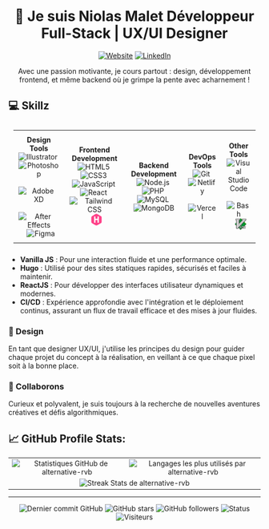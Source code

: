 # <div align="center">👋 Je suis Niolas Malet Développeur Full-Stack | UX/UI Designer

<div align="center">

[![Website](https://img.shields.io/badge/Website-AlternativeRVB.com-blue?style=for-the-badge&logo=google-chrome&logoColor=white)](https://www.alternative-rvb.com/)
[![LinkedIn](https://img.shields.io/badge/LinkedIn-Nicolas%20Malet-blue?style=for-the-badge&logo=linkedin&logoColor=white)](https://www.linkedin.com/in/nicolas-malet/)

Avec une passion motivante, je cours partout : design, développement frontend, et même backend où je grimpe la pente avec acharnement !

</div>

## 💻 Skillz

<table style="padding: 10px;">
  <tr>
    <td align="center" style="padding: 10px;">
      <strong>Design Tools</strong><br>
      <img src="https://skillicons.dev/icons?i=ai" width="24" height="24" alt="Illustrator" title="Adobe Illustrator" />&nbsp;
      <img src="https://skillicons.dev/icons?i=ps" width="24" height="24" alt="Photoshop" title="Adobe Photoshop" />&nbsp;
      <img src="https://skillicons.dev/icons?i=xd" width="24" height="24" alt="Adobe XD" title="Adobe XD" />&nbsp;
      <img src="https://skillicons.dev/icons?i=ae" width="24" height="24" alt="After Effects" title="Adobe After Effects" />&nbsp;
      <img src="https://skillicons.dev/icons?i=figma" width="24" height="24" alt="Figma" title="Figma" />
    </td>
    <td align="center" style="padding: 10px;">
      <strong>Frontend Development</strong><br>
      <img src="https://skillicons.dev/icons?i=html" width="24" height="24" alt="HTML5" title="HTML5" />&nbsp;
      <img src="https://skillicons.dev/icons?i=css" width="24" height="24" alt="CSS3" title="CSS3" />&nbsp;
      <img src="https://skillicons.dev/icons?i=js" width="24" height="24" alt="JavaScript" title="JavaScript" />&nbsp;
      <img src="https://skillicons.dev/icons?i=react" width="24" height="24" alt="React" title="React" />&nbsp;
      <img src="https://skillicons.dev/icons?i=tailwind" width="24" height="24" alt="Tailwind CSS" title="Tailwind CSS" />&nbsp;
      <img src="https://github.com/devicons/devicon/blob/master/icons/hugo/hugo-plain.svg" width="24" height="24" alt="Hugo" title="Hugo" />
    </td>
    <td align="center" style="padding: 10px;">
      <strong>Backend Development</strong><br>
      <img src="https://skillicons.dev/icons?i=nodejs" width="24" height="24" alt="Node.js" title="Node.js" />&nbsp;
      <img src="https://skillicons.dev/icons?i=php" width="24" height="24" alt="PHP" title="PHP" />&nbsp;
      <img src="https://skillicons.dev/icons?i=mysql" width="24" height="24" alt="MySQL" title="MySQL" />&nbsp;
      <img src="https://skillicons.dev/icons?i=mongodb" width="24" height="24" alt="MongoDB" title="MongoDB" />
    </td>
    <td align="center" style="padding: 10px;">
      <strong>DevOps Tools</strong><br>
      <img src="https://skillicons.dev/icons?i=git" width="24" height="24" alt="Git" title="Git" />&nbsp;
      <img src="https://skillicons.dev/icons?i=netlify" width="24" height="24" alt="Netlify" title="Netlify" />&nbsp;
      <img src="https://skillicons.dev/icons?i=vercel" width="24" height="24" alt="Vercel" title="Vercel" />
    </td>
    <td align="center" style="padding: 10px;">
      <strong>Other Tools</strong><br>
      <img src="https://skillicons.dev/icons?i=vscode" width="24" height="24" alt="Visual Studio Code" title="Visual Studio Code" />&nbsp;
      <img src="https://skillicons.dev/icons?i=bash" width="24" height="24" alt="Bash" title="Bash" />&nbsp;
      <img src="https://github.com/devicons/devicon/blob/master/icons/vim/vim-original.svg" width="24" height="24" alt="NeoVim" title="NeoVim" />
    </td>
  </tr>
</table>


- **Vanilla JS** : Pour une interaction fluide et une performance optimale.
- **Hugo** : Utilisé pour des sites statiques rapides, sécurisés et faciles à maintenir.
- **ReactJS** : Pour développer des interfaces utilisateur dynamiques et modernes.
- **CI/CD** : Expérience approfondie avec l'intégration et le déploiement continus, assurant un flux de travail efficace et des mises à jour fluides.

### 🎨 Design

En tant que designer UX/UI, j'utilise les principes du design pour guider chaque projet du concept à la réalisation, en veillant à ce que chaque pixel soit à la bonne place.

### 🚀 Collaborons

Curieux et polyvalent, je suis toujours à la recherche de nouvelles aventures créatives et défis algorithmiques.

## 📈 GitHub Profile Stats:</div>

<table>
  <tr>
    <td align="center">
      <img width="400px" src="https://github-readme-stats-kohl-seven-80.vercel.app/api?username=alternative-rvb&count_private=true&show_icons=true&theme=blueberry&hide_border=false" alt="Statistiques GitHub de alternative-rvb" />
    </td>
    <td align="center">
      <img width="340px" src="https://github-readme-stats-kohl-seven-80.vercel.app/api/top-langs/?username=alternative-rvb&count_private=true&layout=compact&theme=blueberry&hide_border=false&langs_count=8" alt="Langages les plus utilisés par alternative-rvb" />
    </td>
  </tr>
  <tr>
    <td colspan="2" align="center">
      <img width="745px" src="https://github-readme-streak-stats.herokuapp.com/?user=alternative-rvb&theme=blueberry&hide_border=false" alt="Streak Stats de alternative-rvb" />
    </td>
  </tr>
</table>

---

<div align="center">

![Dernier commit GitHub](https://img.shields.io/github/last-commit/alternative-rvb/alternative-rvb?style=for-the-badge)
![GitHub stars](https://img.shields.io/github/stars/alternative-rvb?style=for-the-badge&logo=github)
![GitHub followers](https://img.shields.io/github/followers/alternative-rvb?style=for-the-badge&logo=github)
![Status](https://img.shields.io/badge/Status-Actif-brightgreen?style=for-the-badge)
![Visiteurs](https://komarev.com/ghpvc/?username=alternative-rvb&style=for-the-badge&color=blue)

</div>




